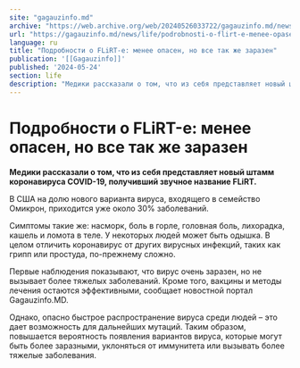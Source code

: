 ```yaml
---
site: "gagauzinfo.md"
archive: "https://web.archive.org/web/20240526033722/gagauzinfo.md/news/life/podrobnosti-o-flirt-e-menee-opasen-no-vse-tak-zhe-zarazen"
url: "https://gagauzinfo.md/news/life/podrobnosti-o-flirt-e-menee-opasen-no-vse-tak-zhe-zarazen"
language: ru
title: "Подробности о FLiRT-е: менее опасен, но все так же заразен"
publication: '[[Gagauzinfo]]'
published: '2024-05-24'
section: life
description: "Медики рассказали о том, что из себя представляет новый штамм коронавируса COVID-19, получивший звучное название FLiRT."
---
```


# Подробности о FLiRT-е: менее опасен, но все так же заразен

**Медики рассказали о том, что из себя представляет новый штамм коронавируса COVID-19, получивший звучное название FLiRT.**

В США на долю нового варианта вируса, входящего в семейство Омикрон, приходится уже около 30% заболеваний.

Симптомы такие же: насморк, боль в горле, головная боль, лихорадка, кашель и ломота в теле. У некоторых людей может быть одышка. В целом отличить коронавирус от других вирусных инфекций, таких как грипп или простуда, по-прежнему сложно.

Первые наблюдения показывают, что вирус очень заразен, но не вызывает более тяжелых заболеваний. Кроме того, вакцины и методы лечения остаются эффективными, сообщает новостной портал Gagauzinfo.MD.

Однако, опасно быстрое распространение вируса среди людей – это дает возможность для дальнейших мутаций. Таким образом, повышается вероятность появления вариантов вируса, которые могут быть более заразными, уклоняться от иммунитета или вызывать более тяжелые заболевания.